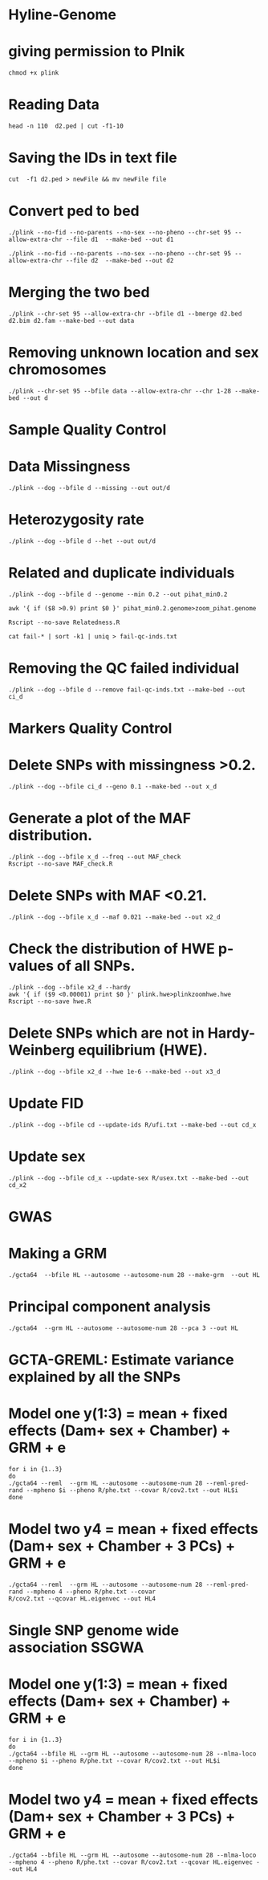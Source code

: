 # Hyline-Genome


# giving permission to Plnik 
	chmod +x plink


# Reading Data
	head -n 110  d2.ped | cut -f1-10

# Saving the IDs in text file
	cut  -f1 d2.ped > newFile && mv newFile file


   
# Convert ped to bed
	./plink --no-fid --no-parents --no-sex --no-pheno --chr-set 95 --allow-extra-chr --file d1  --make-bed --out d1
	
	./plink --no-fid --no-parents --no-sex --no-pheno --chr-set 95 --allow-extra-chr --file d2  --make-bed --out d2



# Merging the two bed
	./plink --chr-set 95 --allow-extra-chr --bfile d1 --bmerge d2.bed d2.bim d2.fam --make-bed --out data

# Removing unknown location and sex chromosomes
	./plink --chr-set 95 --bfile data --allow-extra-chr --chr 1-28 --make-bed --out d


# Sample Quality Control

# Data Missingness
	./plink --dog --bfile d --missing --out out/d

# Heterozygosity rate
	./plink --dog --bfile d --het --out out/d

# Related and duplicate individuals
	./plink --dog --bfile d --genome --min 0.2 --out pihat_min0.2
	
	awk '{ if ($8 >0.9) print $0 }' pihat_min0.2.genome>zoom_pihat.genome
	
	Rscript --no-save Relatedness.R
	
	cat fail-* | sort -k1 | uniq > fail-qc-inds.txt
	
# Removing the QC failed individual
	./plink --dog --bfile d --remove fail-qc-inds.txt --make-bed --out ci_d

# Markers Quality Control
# Delete SNPs with missingness >0.2.
	./plink --dog --bfile ci_d --geno 0.1 --make-bed --out x_d
	
# Generate a plot of the MAF distribution.
	./plink --dog --bfile x_d --freq --out MAF_check
	Rscript --no-save MAF_check.R
	
# Delete SNPs with MAF <0.21.
	./plink --dog --bfile x_d --maf 0.021 --make-bed --out x2_d


# Check the distribution of HWE p-values of all SNPs.
	./plink --dog --bfile x2_d --hardy
	awk '{ if ($9 <0.00001) print $0 }' plink.hwe>plinkzoomhwe.hwe
	Rscript --no-save hwe.R
	
# Delete SNPs which are not in Hardy-Weinberg equilibrium (HWE).
	./plink --dog --bfile x2_d --hwe 1e-6 --make-bed --out x3_d
	
# Update FID
	./plink --dog --bfile cd --update-ids R/ufi.txt --make-bed --out cd_x

# Update sex
	./plink --dog --bfile cd_x --update-sex R/usex.txt --make-bed --out cd_x2
	
# GWAS
# Making a GRM
	./gcta64  --bfile HL --autosome --autosome-num 28 --make-grm  --out HL

# Principal component analysis
	./gcta64  --grm HL --autosome --autosome-num 28 --pca 3 --out HL
		
# GCTA-GREML: Estimate variance explained by all the SNPs

# Model one y(1:3) = mean + fixed effects (Dam+ sex + Chamber) + GRM + e 
	for i in {1..3}
	do
	./gcta64 --reml  --grm HL --autosome --autosome-num 28 --reml-pred-rand --mpheno $i --pheno R/phe.txt --covar R/cov2.txt --out HL$i
	done

# Model two y4 = mean + fixed effects (Dam+ sex + Chamber + 3 PCs) + GRM + e 
	./gcta64 --reml  --grm HL --autosome --autosome-num 28 --reml-pred-rand --mpheno 4 --pheno R/phe.txt --covar
	R/cov2.txt --qcovar HL.eigenvec --out HL4

# Single SNP genome wide association SSGWA
# Model one y(1:3) = mean + fixed effects (Dam+ sex + Chamber) + GRM + e 
	for i in {1..3}
	do
	./gcta64 --bfile HL --grm HL --autosome --autosome-num 28 --mlma-loco --mpheno $i --pheno R/phe.txt --covar R/cov2.txt --out HL$i
	done

# Model two y4 = mean + fixed effects (Dam+ sex + Chamber + 3 PCs) + GRM + e 
	./gcta64 --bfile HL --grm HL --autosome --autosome-num 28 --mlma-loco --mpheno 4 --pheno R/phe.txt --covar R/cov2.txt --qcovar HL.eigenvec --out HL4
